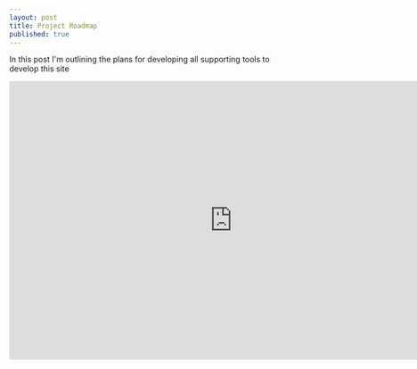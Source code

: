 ```yaml
---
layout: post
title: Project Roadmap
published: true
---
```


In this post I'm outlining the plans for developing all supporting tools to develop this site

<iframe width="800" height="500" frameborder="0" scrolling="no" src="https://onedrive.live.com/embed?cid=6FA48F92039C491C&resid=6FA48F92039C491C%2154909&authkey=ACo1y-VSsCEKkco&em=2&wdAllowInteractivity=False&wdHideGridlines=True&wdHideHeaders=True"></iframe>
